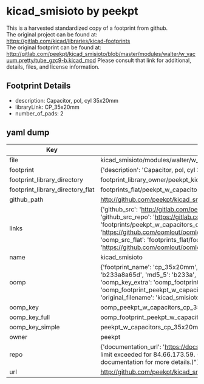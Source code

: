 # kicad_smisioto by peekpt  
This is a harvested standardized copy of a footprint from github.  
The original project can be found at:  
https://gitlab.com/kicad/libraries/kicad-footprints  
The original footprint can be found at:
http://gitlab.com/peekpt/kicad_smisioto/blob/master/modules/walter/w_vacuum.pretty/tube_gzc9-b.kicad_mod
Please consult that link for additional, details, files, and license information.  
## Footprint Details
* description: Capacitor, pol, cyl 35x20mm  
* libraryLink: CP_35x20mm  
* number_of_pads: 2  
## yaml dump  
| Key | Value |  
| --- | --- |  
| file | kicad_smisioto/modules/walter/w_capacitors.pretty/CP_35x20mm.kicad_mod |  
| footprint | {'description': 'Capacitor, pol, cyl 35x20mm', 'libraryLink': 'CP_35x20mm', 'number_of_pads': 2} |  
| footprint_library_directory | footprint_library_owner/peekpt_kicad_smisioto |  
| footprint_library_directory_flat | footprints_flat/peekpt_w_capacitors_cp_35x20mm/working |  
| github_path | http://github.com/peekpt/kicad_smisioto/blob/master/modules/walter/w_capacitors.pretty/CP_35x20mm.kicad_mod |  
| links | {'github_src': 'http://gitlab.com/peekpt/kicad_smisioto/blob/master/modules/walter/w_vacuum.pretty/tube_gzc9-b.kicad_mod', 'github_src_repo': 'https://gitlab.com/kicad/libraries/kicad-footprints', 'oomp_bot': 'footprints/peekpt_w_capacitors_cp_35x20mm/working', 'oomp_bot_github': 'https://github.com/oomlout/oomlout_oomp_footprint_bot/tree/main/footprints/peekpt_w_capacitors_cp_35x20mm/working', 'oomp_src_flat': 'footprints_flat/footprints_flat/peekpt_w_capacitors_cp_35x20mm/working', 'oomp_src_flat_github': 'https://github.com/oomlout/oomlout_oomp_footprint_src/tree/main/footprints_flat/peekpt_w_capacitors_cp_35x20mm/working'} |  
| name | kicad_smisioto |  
| oomp | {'footprint_name': 'cp_35x20mm', 'library_name': 'w_capacitors', 'md5': 'b233a8a65d2046a900c9ba51f17ad649', 'md5_10': 'b233a8a65d', 'md5_5': 'b233a', 'md5_6': 'b233a8', 'oomp_key': 'oomp_peekpt_w_capacitors_cp_35x20mm', 'oomp_key_extra': 'oomp_footprint_peekpt_w_capacitors_cp_35x20mm', 'oomp_key_full': 'oomp_footprint_peekpt_w_capacitors_cp_35x20mm_b233a8', 'oomp_key_simple': 'peekpt_w_capacitors_cp_35x20mm', 'original_filename': 'kicad_smisioto/modules/walter/w_capacitors.pretty/CP_35x20mm.kicad_mod', 'owner_name': 'peekpt'} |  
| oomp_key | oomp_peekpt_w_capacitors_cp_35x20mm |  
| oomp_key_full | oomp_footprint_peekpt_w_capacitors_cp_35x20mm |  
| oomp_key_simple | peekpt_w_capacitors_cp_35x20mm |  
| owner | peekpt |  
| repo | {'documentation_url': 'https://docs.github.com/rest/overview/resources-in-the-rest-api#rate-limiting', 'message': "API rate limit exceeded for 84.66.173.59. (But here's the good news: Authenticated requests get a higher rate limit. Check out the documentation for more details.)"} |  
| url | http://github.com/peekpt/kicad_smisioto |  

